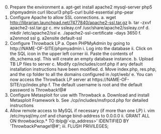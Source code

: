 0.	Prepare the environment
	a.	apt-get install apache2 mysql-server php5 phpmyadmin curl libcurl3 php5-curl build-essential php-pear
1.	Configure Apache to allow SSL connections.
	a.	wget http://librarian.launchpad.net/7477840/apache2-ssl.tar.gz
	b.	tar -zxvf apache2-ssl.tar.gz
	c.	mv ssleay.cnf /usr/share/apache2/ssleay.cnf
	d.	mkdir /etc/apache2/ssl
	e.	./apache2-ssl-certificate -days 3650
	f.	a2enmod ssl
	g.	a2ensite default-ssl
2.	Configure Throwback LP
	a.	Open PHPMyAdmin by going to http://NAME-OF-SITE/phpmyadmin
		i.	Log into the database
		ii.	Click on the SQL icon in the upper left corner
		iii.	Paste the contents of db_schema.sql. This will create an empty database instance.
	b.	Upload TB LP files to server
	c.	Modify cp/includes/conf.php if any default installation instructions have been modified.
	d.	Move index.php, res.php, and the cp folder to all the domains configured in /opt/web/
	e.	You can now access the Throwback LP server at https://NAME-OF-SITE/cp/index.php
	f.	The default username is root and the default password is Throwback!@#
3.	Configure Metasploit for use with Throwback
	a.	Download and install Metasploit Framework
	b. 	See ./cp/includes/msfrpcd.php for detailed instructions
4. Allow remote access to MySQL if necessary (if more than one LP)
	i. vim /etc/mysql/my.cnf and change bind-address to 0.0.0.0
	ii. GRANT ALL ON throwbackcp.* TO tblp@'<ip_address>' IDENTIFIED BY 'ThrowbackPwnage!@#';
	iii. FLUSH PRIVILEGES;

